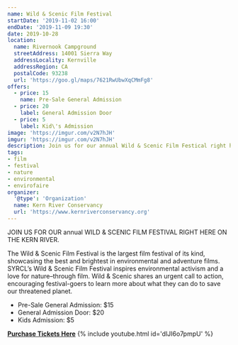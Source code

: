 ```yaml
---
name: Wild & Scenic Film Festival
startDate: '2019-11-02 16:00'
endDate: '2019-11-09 19:30'
date: 2019-10-28
location:
  name: Rivernook Campground
  streetAddress: 14001 Sierra Way
  addressLocality: Kernville
  addressRegion: CA
  postalCode: 93238
  url: 'https://goo.gl/maps/7621RwUbwXqCMmFg8'
offers:
  - price: 15
    name: Pre-Sale General Admission
  - price: 20
    label: General Admission Door
  - price: 5
    label: Kid\'s Admission
image: 'https://imgur.com/v2N7hJH'
imgur: 'https://imgur.com/v2N7hJH'
description: Join us for our annual Wild & Scenic Film Festical right here on the Kern River.
tags:
- film
- festival
- nature
- environmental
- envirofaire
organizer:
  '@type': 'Organization'
  name: Kern River Conservancy
  url: 'https://www.kernriverconservancy.org'
---
```

JOIN US FOR OUR annual WILD & SCENIC FILM FESTIVAL RIGHT HERE ON THE KERN RIVER.

The Wild & Scenic Film Festival is the largest film festival of its kind,
showcasing the best and brightest in environmental and adventure films. SYRCL’s
Wild & Scenic Film Festival inspires environmental activism and a love for
nature–through film. Wild & Scenic shares an urgent call to action, encouraging
festival-goers to learn more about what they can do to save our threatened planet.

- Pre-Sale General Admission: $15
- General Admission Door: $20
- Kids Admission: $5

[**Purchase Tickets Here**](https://secure.squarespace.com/checkout/donate?donatePageId=5d814ad981e7710a0f547f5b&ss_cid=e9fc9d48-4058-43dc-9744-e018fba1d295&ss_cvisit=1572198799970&ss_cvr=e73238b3-1b2e-4580-93d4-b3ced4a74e09%7C1572198799716%7C1572198799716%7C1572198799716%7C1)
{% include youtube.html id='dlJI6o7pmpU' %}
